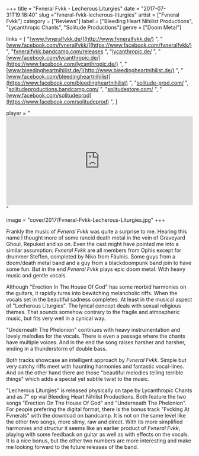 +++
title = "Fvneral Fvkk - Lecherous Liturgies"
date = "2017-07-31T19:18:40"
slug ="fvneral-fvkk-lecherous-liturgies"
artist = ["Fvneral Fvkk"]
category = ["Reviews"]
label = ["Bleeding Heart Nihilist Productions", "Lycanthropic Chants", "Solitude Productions"]
genre = ["Doom Metal"]

links = [
    "[www.fvneralfvkk.de/](http://www.fvneralfvkk.de/)  ",
    "[www.facebook.com/fvneralfvkk/](https://www.facebook.com/fvneralfvkk/)  ",
    "[fvneralfvkk.bandcamp.com/releases](https://fvneralfvkk.bandcamp.com/releases)  ",
    "[lycanthropic.de/](http://lycanthropic.de/)  ",
    "[www.facebook.com/lycanthropic.de/](https://www.facebook.com/lycanthropic.de/)  ",
    "[www.bleedingheartnihilist.de/](http://www.bleedingheartnihilist.de/)  ",
    "[www.facebook.com/bleedingheartnihilist](https://www.facebook.com/bleedingheartnihilist)  ",
    "[solitude-prod.com/](https://solitude-prod.com/)  ",
    "[solitudeproductions.bandcamp.com/](https://solitudeproductions.bandcamp.com/)  ",
    "[solitudestore.com/](https://solitudestore.com/)  ",
    "[www.facebook.com/solitudeprod](https://www.facebook.com/solitudeprod)  ",
]

player = "<iframe style='border: 0; width: 100%; height: 241px;' src='https://bandcamp.com/EmbeddedPlayer/album=3665768764/size=large/bgcol=333333/linkcol=ffffff/artwork=none/transparent=true/' ></iframe>"

image = "cover/2017/Fvneral-Fvkk-Lecherous-Liturgies.jpg"
+++

Frankly the music of *Fvneral Fvkk* was quite a surprise to me. Hearing this name I thought more of some rancid death metal in the vein of Graveyard Ghoul, Repuked and so on. Even the cast might have pointed me into a similar assumption: *Fvneral Fvkk* are all members from Ophis except for drummer Steffen, completed by Niko from Fäulnis. Some guys from a doom/death metal band and a guy from a blackdoompunk band join to have some fun. But in the end *Fvneral Fvkk* plays epic doom metal. With heavy music and gentle vocals.

Although "Erection In The House Of God" has some morbid harmonies on the guitars, it rapidly turns into bewitching melancholic riffs. When the vocals set in the beautiful sadness completes. At least in the musical aspect of "Lecherous Liturgies". The lyrical concept deals with sexual religious themes. That sounds somehow contrary to the fragile and atmospheric music, but fits very well in a cynical way.

"Underneath The Phelonion" continues with heavy instrumentation and lovely melodies for the vocals. There is even a passage where the chants have multiple voices. And in the end the song raises harsher and harsher, ending in a thunderstorm of double bass.

Both tracks showcase an intelligent approach by *Fvneral Fvkk*. Simple but very catchy riffs meet with haunting harmonies and fantastic vocal-lines. And on the other hand there are those "beautiful melodies telling terrible things" which adds a special yet subtile twist to the music.

"Lecherous Liturgies" is released physically on tape by Lycanthropic Chants and as 7" ep vial Bleeding Heart Nihilist Productions. Both feature the two songs "Erection On The House Of God" and "Underneath The Phelonion". For people prefering the digital format, there is the bonus track "Fvcking At Fvnerals" with the download on bandcamp. It is not on the same level like the other two songs, more slimy, raw and direct. With its more simplified harmonies and structur it seems like an earlier product of *Fvneral Fvkk*, playing with some feedback on guitar as well as with effects on the vocals. It is a nice bonus, but the other two numbers are more interesting and make me looking forward to the future releases of the band.
